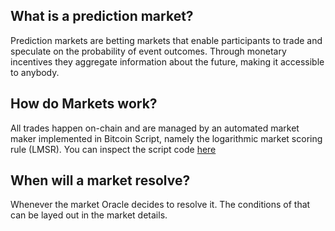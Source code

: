 ## What is a prediction market?

Prediction markets are betting markets that enable participants to trade and speculate on the probability of event outcomes.
Through monetary incentives they aggregate information about the future, making it accessible to anybody.

## How do Markets work?

All trades happen on-chain and are managed by an automated market maker implemented in Bitcoin Script, namely the logarithmic market scoring rule (LMSR).
You can inspect the script code [here](https://github.com/valapm/boilerplate/blob/master/contracts/valaPM.scrypt)

## When will a market resolve?

Whenever the market Oracle decides to resolve it. The conditions of that can be layed out in the market details.

